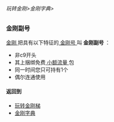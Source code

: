 ###### 玩转金刚>金刚字典>
### 金刚副号
[ 金刚 ](https://github.com/a2zitpro/web/blob/master/LadderFree/kkDictionary/Atozitpro.md)把具有以下特征的[ 金刚号 ](https://github.com/a2zitpro/web/blob/master/LadderFree/kkDictionary/KKID.md)叫<Strong> 金刚副号 </Strong >：
- 非c9开头
- 其上捆绑免费[ 小额流量 ](https://github.com/a2zitpro/web/blob/master/LadderFree/kkDictionary/KKDataTrafficSmallAmount.md)包
- 同一时间您只可持有1个
- 偶尔连通使用


#### 返回到
- [玩转金刚梯](https://github.com/a2zitpro/web/blob/master/LadderFree/A.md)
- [金刚字典](https://github.com/a2zitpro/web/blob/master/LadderFree/kkDictionary/KKDictionary.md)


